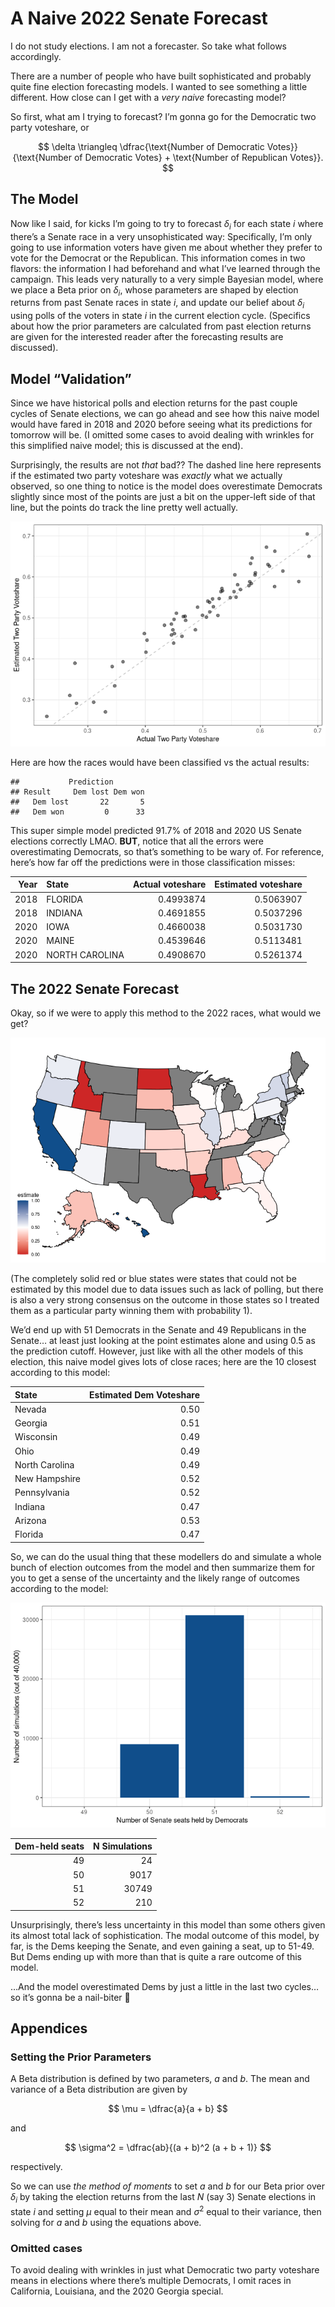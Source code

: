 # A Naive 2022 Senate Forecast

I do not study elections. I am not a forecaster. So take what follows
accordingly.

There are a number of people who have built sophisticated and probably
quite fine election forecasting models. I wanted to see something a
little different. How close can I get with a *very naive* forecasting
model?

So first, what am I trying to forecast? I’m gonna go for the Democratic
two party voteshare, or

$$
\delta \triangleq \dfrac{\text{Number of Democratic Votes}}{\text{Number of Democratic Votes} + \text{Number of Republican Votes}}.
$$

## The Model

Now like I said, for kicks I’m going to try to forecast
*δ*<sub>*i*</sub> for each state *i* where there’s a Senate race in a
very unsophisticated way: Specifically, I’m only going to use
information voters have given me about whether they prefer to vote for
the Democrat or the Republican. This information comes in two flavors:
the information I had beforehand and what I’ve learned through the
campaign. This leads very naturally to a very simple Bayesian model,
where we place a Beta prior on *δ*<sub>*i*</sub>, whose parameters are
shaped by election returns from past Senate races in state *i*, and
update our belief about *δ*<sub>*i*</sub> using polls of the voters in
state *i* in the current election cycle. (Specifics about how the prior
parameters are calculated from past election returns are given for the
interested reader after the forecasting results are discussed).

## Model “Validation”

Since we have historical polls and election returns for the past couple
cycles of Senate elections, we can go ahead and see how this naive model
would have fared in 2018 and 2020 before seeing what its predictions for
tomorrow will be. (I omitted some cases to avoid dealing with wrinkles
for this simplified naive model; this is discussed at the end).

Surprisingly, the results are not *that* bad?? The dashed line here
represents if the estimated two party voteshare was *exactly* what we
actually observed, so one thing to notice is the model does overestimate
Democrats slightly since most of the points are just a bit on the
upper-left side of that line, but the points do track the line pretty
well actually.

![](README_files/figure-gfm/historical-comparison-1.png)<!-- -->

Here are how the races would have been classified vs the actual results:

    ##           Prediction
    ## Result     Dem lost Dem won
    ##   Dem lost       22       5
    ##   Dem won         0      33

This super simple model predicted 91.7% of 2018 and 2020 US Senate
elections correctly LMAO. **BUT**, notice that all the errors were
overestimating Democrats, so that’s something to be wary of. For
reference, here’s how far off the predictions were in those
classification misses:

| Year | State          | Actual voteshare | Estimated voteshare |
|-----:|:---------------|-----------------:|--------------------:|
| 2018 | FLORIDA        |        0.4993874 |           0.5063907 |
| 2018 | INDIANA        |        0.4691855 |           0.5037296 |
| 2020 | IOWA           |        0.4660038 |           0.5031730 |
| 2020 | MAINE          |        0.4539646 |           0.5113481 |
| 2020 | NORTH CAROLINA |        0.4908670 |           0.5261374 |

## The 2022 Senate Forecast

Okay, so if we were to apply this method to the 2022 races, what would
we get?

![](README_files/figure-gfm/map-1.png)<!-- -->

(The completely solid red or blue states were states that could not be
estimated by this model due to data issues such as lack of polling, but
there is also a very strong consensus on the outcome in those states so
I treated them as a particular party winning them with probability 1).

We’d end up with 51 Democrats in the Senate and 49 Republicans in the
Senate… at least just looking at the point estimates alone and using 0.5
as the prediction cutoff. However, just like with all the other models
of this election, this naive model gives lots of close races; here are
the 10 closest according to this model:

| State          | Estimated Dem Voteshare |
|:---------------|------------------------:|
| Nevada         |                    0.50 |
| Georgia        |                    0.51 |
| Wisconsin      |                    0.49 |
| Ohio           |                    0.49 |
| North Carolina |                    0.49 |
| New Hampshire  |                    0.52 |
| Pennsylvania   |                    0.52 |
| Indiana        |                    0.47 |
| Arizona        |                    0.53 |
| Florida        |                    0.47 |

So, we can do the usual thing that these modellers do and simulate a
whole bunch of election outcomes from the model and then summarize them
for you to get a sense of the uncertainty and the likely range of
outcomes according to the model:

![](README_files/figure-gfm/simulation-1.png)<!-- -->

| Dem-held seats | N Simulations |
|---------------:|--------------:|
|             49 |            24 |
|             50 |          9017 |
|             51 |         30749 |
|             52 |           210 |

Unsurprisingly, there’s less uncertainty in this model than some others
given its almost total lack of sophistication. The modal outcome of this
model, by far, is the Dems keeping the Senate, and even gaining a seat,
up to 51-49. But Dems ending up with more than that is quite a rare
outcome of this model.

…And the model overestimated Dems by just a little in the last two
cycles… so it’s gonna be a nail-biter 😬️

## Appendices

### Setting the Prior Parameters

A Beta distribution is defined by two parameters, *a* and *b*. The mean
and variance of a Beta distribution are given by

$$
\mu = \dfrac{a}{a + b}
$$

and

$$
\sigma^2 = \dfrac{ab}{(a + b)^2 (a + b + 1)}
$$

respectively.

So we can use *the method of moments* to set *a* and *b* for our Beta
prior over *δ*<sub>*i*</sub> by taking the election returns from the
last *N* (say 3) Senate elections in state *i* and setting *μ* equal to
their mean and *σ*<sup>2</sup> equal to their variance, then solving for
*a* and *b* using the equations above.

### Omitted cases

To avoid dealing with wrinkles in just what Democratic two party
voteshare means in elections where there’s multiple Democrats, I omit
races in California, Louisiana, and the 2020 Georgia special.
